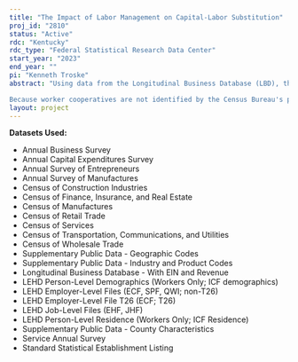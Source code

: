 ```yaml
---
title: "The Impact of Labor Management on Capital-Labor Substitution"
proj_id: "2810"
status: "Active"
rdc: "Kentucky"
rdc_type: "Federal Statistical Research Data Center"
start_year: "2023"
end_year: ""
pi: "Kenneth Troske"
abstract: "Using data from the Longitudinal Business Database (LBD), the Annual Survey of Manufacturers (ASM), Longitudinal Employer-Household Dynamics (LEHD), and Economic Census Microdata, we will use a linear regression model to investigate the effect of the worker cooperative form of firm ownership on a firm's adoption of labor-saving technology, comparing longitudinal changes in capital-labor ratios of worker cooperatives with those of a matched control group of traditional firms. In addition, LEHD data will allow us to compare cooperative employees to control-group employees; we will examine whether the profit sharing associated with cooperatives attracts higher-quality workers (using lifetime earnings as a proxy for quality).

Because worker cooperatives are not identified by the Census Bureau's public or non-public data, we must use data from other organizations to identify them. The U.S. Federation of Worker Cooperatives (USFWC) has conducted a biennial census of cooperative firms since 2013; the names and addresses of firms in its public directory can be used to identify cooperatives in Census databases. We will also use the Standard Statistical Establishment Listing (SSEL) and County Business Patterns Business Register (CBPBR) to follow changes in the organization of multi-establishment firms, allowing us to track firms that have changed names and to control for the number of locations operated by each firm."
layout: project
---
```


**Datasets Used:**

  - Annual Business Survey 
  - Annual Capital Expenditures Survey 
  - Annual Survey of Entrepreneurs 
  - Annual Survey of Manufactures 
  - Census of Construction Industries 
  - Census of Finance, Insurance, and Real Estate 
  - Census of Manufactures 
  - Census of Retail Trade 
  - Census of Services 
  - Census of Transportation, Communications, and Utilities 
  - Census of Wholesale Trade 
  - Supplementary Public Data - Geographic Codes 
  - Supplementary Public Data - Industry and Product Codes 
  - Longitudinal Business Database - With EIN and Revenue 
  - LEHD Person-Level Demographics (Workers Only; ICF demographics) 
  - LEHD Employer-Level Files (ECF, SPF, QWI; non-T26) 
  - LEHD Employer-Level File T26 (ECF; T26) 
  - LEHD Job-Level Files (EHF, JHF) 
  - LEHD Person-Level Residence (Workers Only; ICF Residence) 
  - Supplementary Public Data - County Characteristics 
  - Service Annual Survey 
  - Standard Statistical Establishment Listing 

